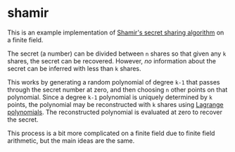 # shamir

This is an example implementation of [Shamir's secret sharing algorithm](https://en.wikipedia.org/wiki/Shamir%27s_Secret_Sharing) on a finite field.

The secret (a number) can be divided between `n` shares so that given any `k` shares, the secret can be recovered.
However, *no* information about the secret can be inferred with less than `k` shares.

This works by generating a random polynomial of degree `k-1` that passes through the secret number at zero, and then choosing `n` other points on that polynomial.
Since a degree `k-1` polynomial is uniquely determined by `k` points, the polynomial may be reconstructed with `k` shares using [Lagrange polynomials](https://en.wikipedia.org/wiki/Lagrange_polynomial).
The reconstructed polynomial is evaluated at zero to recover the secret.

This process is a bit more complicated on a finite field due to finite field arithmetic, but the main ideas are the same.
